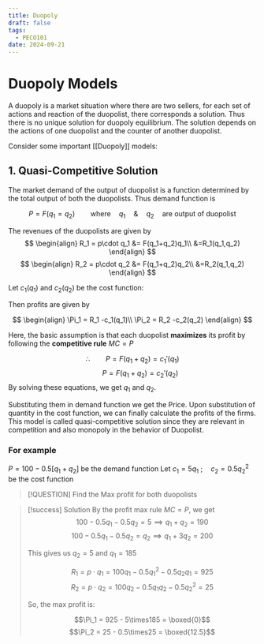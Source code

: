 ```yaml
---
title: Duopoly
draft: false
tags:
  - PECO101
date: 2024-09-21
---
```

# Duopoly Models


A duopoly is a market situation where there are two sellers, for each set of actions and reaction of the duopolist, there corresponds a solution. Thus there is no unique solution for duopoly equilibrium.  The solution depends on the actions of one duopolist and the counter of another duopolist.

Consider some important [[Duopoly]] models:

## 1. Quasi-Competitive Solution

The market demand of the output of duopolist is a function determined by the total output of both the duopolists. Thus demand function is

$$
P = F(q_1 = q_2)\qquad\textrm{where}\quad q_1\quad \& \quad q_2 \quad \textrm{are output of duopolist}
$$

The revenues of the duopolists are given by
$$
\begin{align}
R_1 = p\cdot q_1 &= F(q_1+q_2)q_1\\
&=R_1(q_1,q_2)
\end{align}
$$
$$
\begin{align}
R_2 = p\cdot q_2 &= F(q_1+q_2)q_2\\
&=R_2(q_1,q_2)
\end{align}
$$

Let $c_1(q_1)$ and $c_2(q_2)$ be the cost function:

Then profits are given by

$$
\begin{align}
\Pi_1 = R_1 -c_1(q_1)\\
\Pi_2 = R_2 -c_2(q_2)
\end{align}
$$

Here, the basic assumption is that each duopolist **maximizes** its profit by following the **competitive rule** $MC =P$

$$
\therefore\qquad P=F(q_1+q_2)=c_1'(q_1)
$$
$$
\qquad P=F(q_1+q_2)=c_2'(q_2)
$$
By solving these equations, we get $q_1$ and $q_2$.

Substituting them in demand function we get the Price. Upon substitution of quantity in the cost function, we can finally calculate the profits of the firms. This model is called quasi-competitive solution since they are relevant in competition and also monopoly in the behavior of Duopolist.

### For example

$P = 100 - 0.5[q_1 + q_2]$ be the demand function
Let $c_1 = 5q_1$ ;$\quad c_2 = 0.5q_2^2$ be the cost function


> [!QUESTION] Find the Max profit for both duopolists

> [!success] Solution
> By the profit max rule $MC = P$, we get
> $$
> 100 - 0.5q_1 - 0.5q_2 = 5 \implies q_1 + q_2 = 190
> $$
> $$
> 100 - 0.5q_1 - 0.5q_2 = q_2 \implies q_1 + 3q_2 = 200
> $$
> 
> This gives us $q_2 = 5$ and $q_1 = 185$
> 
>  $$ R_1 = p\cdot q_1 = 100q_1 - 0.5 q_1^2 - 0.5q_2q_1 = 925 $$
>  $$ R_2 = p\cdot q_2 = 100q_2 - 0.5 q_1q_2 - 0.5q_2^2 = 25$$
>  
>  So, the max profit is:
>  
>  $$\Pi_1 = 925 - 5\times185 = \boxed{0}$$
>  $$\Pi_2 = 25 - 0.5\times25 = \boxed{12.5}$$



